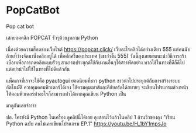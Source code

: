 # PopCatBot
Pop cat bot

เสกยอดคลิก POPCAT รัวๆด้วยงูหลาม Python 

เนื่องด้วยความฮ็อตของเว็บไซต์ https://popcat.click/ เว็บอะไรคลิกได้อย่างเดียว 555 แต่คนนับล้านที่ว่างจัดมานั่งคลิกอยู่ได้ เพื่อศักศรีของประเทศ (เขาว่างั้น 555) วันนี้ลุงเลยมาแนะนำวิธีการสร้างบ็อทเพื่อการกดคลิกแบบรัวๆ สามารถประยุกต์ใช้กับงานอื่นๆได้สารพัดอย่าง หากใช้ในทางที่ดีก็ดีไป แต่อย่านำไปใช้ในทางที่ไม่ดีแล้วกัน

แพ็คเกจที่เราจะใช้คือ pyautogui ยอดนิยมที่ชาว python ชาวนำไปประยุกต์กับการสร้างระบบอัตโนมัติ ควบคุมคอมพิวเตอร์ได้เอง ใช้ควมคุมเมาส์และคีย์บอร์ดได้สบายๆ จะเขียนโปรแกรมล่วงหน้าให้คอมพิวเตอร์ทำอะไรก็สามารถทำได้หากคุณเขียน Python เป็น

มาดูกันเลยจ้าาาา

ปล. ใครยังมี Python ในเครื่อง ดูคลิปนี้ได้เลย ลุงสอนไว้แล้วในคลิป 1 ล้านวิวของลุง "เรียน Python ฉบับ คนไม่เคยเขียนโปรแกรม EP.1" https://youtu.be/H_1bY1mpsJo


